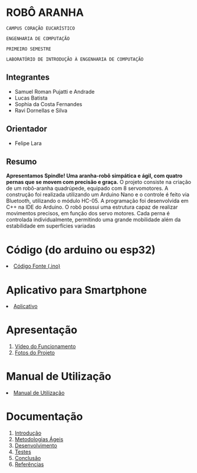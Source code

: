 # ROBÔ ARANHA

`CAMPUS CORAÇÃO EUCARÍSTICO`

`ENGENHARIA DE COMPUTAÇÃO`

`PRIMEIRO SEMESTRE`

`LABORATÓRIO DE INTRODUÇÃO À ENGENHARIA DE COMPUTAÇÃO`


## Integrantes

* Samuel Roman Pujatti e Andrade
* Lucas Batista
* Sophia da Costa Fernandes
* Ravi Dornellas e Silva

## Orientador

* Felipe Lara

## Resumo

  **Apresentamos Spindle! Uma aranha-robô simpática e ágil, com quatro pernas que se movem com precisão e graça.**
  O projeto consiste na criação de um robô-aranha quadrúpede, equipado com 8 servomotores. A construção foi realizada utilizando um Arduino Nano e o controle é feito via Bluetooth, utilizando o módulo HC-05. A programação foi desenvolvida em C++ na IDE do Arduino.
  O robô possui uma estrutura capaz de realizar movimentos precisos, em função dos servo motores. Cada perna é controlada individualmente, permitindo uma grande  mobilidade além da estabilidade em superfícies variadas


# Código (do arduino ou esp32)

<li><a href="Codigo/README.md"> Código Fonte (.ino)</a></li>

# Aplicativo para Smartphone

<li><a href="App/README.md"> Aplicativo </a></li>

# Apresentação

<ol>
<li><a href="Apresentacao/README.md"> Vídeo do Funcionamento</a></li>
<li><a href="Apresentacao/README.md"> Fotos do Projeto</a></li>
</ol>

# Manual de Utilização

<li><a href="Manual/manual de utilização.md"> Manual de Utilização</a></li>


# Documentação

<ol>
<li><a href="Documentacao/01-Introducão.md"> Introdução</a></li>
<li><a href="Documentacao/02-Metodologias Ágeis.md"> Metodologias Ágeis</a></li>
<li><a href="Documentacao/03-Desenvolvimento.md"> Desenvolvimento </a></li>
<li><a href="Documentacao/04-Testes.md"> Testes </a></li>
<li><a href="Documentacao/05-Conclusão.md"> Conclusão </a></li>
<li><a href="Documentacao/06-Referências.md"> Referências </a></li>
</ol>

